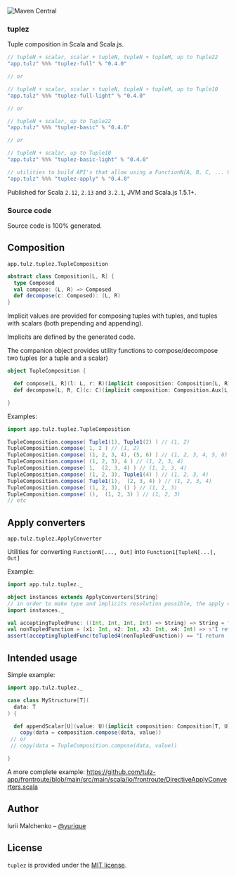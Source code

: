 ![Maven Central](https://img.shields.io/maven-central/v/app.tulz/tuplez-full_sjs1_2.13?versionPrefix=0.4)

### tuplez

Tuple composition in Scala and Scala.js.

```scala
// tupleN + scalar, scalar + tupleN, tupleN + tupleM, up to Tuple22
"app.tulz" %%% "tuplez-full" % "0.4.0"

// or

// tupleN + scalar, scalar + tupleN, tupleN + tupleM, up to Tuple10
"app.tulz" %%% "tuplez-full-light" % "0.4.0"

// or

// tupleN + scalar, up to Tuple22
"app.tulz" %%% "tuplez-basic" % "0.4.0"

// or

// tupleN + scalar, up to Tuple10 
"app.tulz" %%% "tuplez-basic-light" % "0.4.0" 
```

```scala
// utilities to build API's that allow using a FunctionN[A, B, C, ... Out] instead of Function1[TupleN[A, B, C, ...], Out] 
"app.tulz" %%% "tuplez-apply" % "0.4.0"
```

Published for Scala `2.12`, `2.13` and `3.2.1`, JVM and Scala.js 1.5.1+.

### Source code

Source code is 100% generated. 

## Composition

`app.tulz.tuplez.TupleComposition`

```scala
abstract class Composition[L, R] {
  type Composed
  val compose: (L, R) => Composed
  def decompose(c: Composed): (L, R)
}
```

Implicit values are provided for composing tuples with tuples, and tuples with scalars (both prepending and appending). 

Implicits are defined by the generated code.

The companion object provides utility functions to compose/decompose two tuples (or a tuple and a scalar)

```scala
object TupleComposition {

  def compose[L, R](l: L, r: R)(implicit composition: Composition[L, R]): composition.Composed = composition.compose(l, r)
  def decompose[L, R, C](c: C)(implicit composition: Composition.Aux[L, R, C]): (L, R)         = composition.decompose(c)

}

```

Examples:

```scala
import app.tulz.tuplez.TupleComposition

TupleComposition.compose( Tuple1(1), Tuple1(2) ) // (1, 2)
TupleComposition.compose( 1, 2 ) // (1, 2)
TupleComposition.compose( (1, 2, 3, 4), (5, 6) ) // (1, 2, 3, 4, 5, 6)
TupleComposition.compose( (1, 2, 3), 4 ) // (1, 2, 3, 4)
TupleComposition.compose( 1,  (2, 3, 4) ) // (1, 2, 3, 4)
TupleComposition.compose( (1, 2, 3), Tuple1(4) ) // (1, 2, 3, 4)
TupleComposition.compose( Tuple1(1),  (2, 3, 4) ) // (1, 2, 3, 4)
TupleComposition.compose( (1, 2, 3), () ) // (1, 2, 3)
TupleComposition.compose( (),  (1, 2, 3) ) // (1, 2, 3)
// etc
```

## Apply converters

`app.tulz.tuplez.ApplyConverter`

Utilities for converting `FunctionN[..., Out]` into `Function1[TupleN[...], Out]`

Example:

```scala
import app.tulz.tuplez._

object instances extends ApplyConverters[String] 
// in order to make type and implicits resolution possible, the apply converters are generated for a fixed output type
import instances._

val acceptingTupledFunc: ((Int, Int, Int, Int) => String) => String = func => func((1, 2, 3, 4))
val nonTupledFunction = (x1: Int, x2: Int, x3: Int, x4: Int) => s"I return [${x1}, ${x2}, ${x3}, ${x4}]"
assert(acceptingTupledFunc(toTupled4(nonTupledFunction)) == "I return [1, 2, 3, 4]")
```

## Intended usage

Simple example:

```scala
import app.tulz.tuplez._

case class MyStructure[T](
  data: T
) {

  def appendScalar[U](value: U)(implicit composition: Composition[T, U]): MyStructure[composition.Composed] = 
    copy(data = composition.compose(data, value)) 
 // or 
 // copy(data = TupleComposition.compose(data, value))

}
```

A more complete example: https://github.com/tulz-app/frontroute/blob/main/src/main/scala/io/frontroute/DirectiveApplyConverters.scala


## Author

Iurii Malchenko – [@yurique](https://twitter.com/yurique) 


## License

`tuplez` is provided under the [MIT license](https://github.com/tulz-app/tuplez/blob/main/LICENSE.md).
